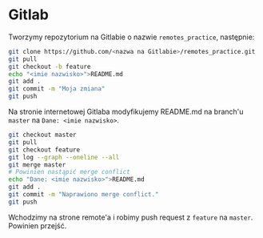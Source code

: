 # Gitlab 
Tworzymy repozytorium na Gitlabie o nazwie `remotes_practice`, następnie:
```bash
git clone https://github.com/<nazwa na Gitlabie>/remotes_practice.git
git pull
git checkout -b feature
echo "<imie nazwisko>">README.md
git add .
git commit -m "Moja zmiana"
git push
```

Na stronie internetowej Gitlaba modyfikujemy README.md na branch'u `master` na `Dane: <imie nazwisko>`.

```bash
git checkout master
git pull
git checkout feature
git log --graph --oneline --all 
git merge master
# Powinien nastąpić merge conflict
echo "Dane: <imie nazwisko>">README.md
git add .
git commit -m "Naprawiono merge conflict."
git push
```

Wchodzimy na strone remote'a i robimy push request z `feature` na `master`. Powinien przejść.